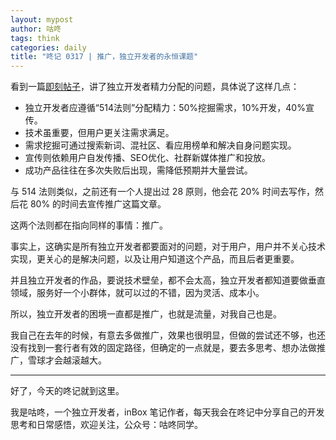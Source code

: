 ```yaml
---
layout: mypost
author: 咕咚
tags: think
categories: daily
title: "咚记 0317 | 推广，独立开发者的永恒课题"
---
```




看到一篇[即刻帖子](https://m.okjike.com/originalPosts/67d5809f43bb4c9347c99cd1 "即刻帖子")，讲了独立开发者精力分配的问题，具体说了这样几点：

- 独立开发者应遵循“514法则”分配精力：50%挖掘需求，10%开发，40%宣传。
- 技术虽重要，但用户更关注需求满足。
- 需求挖掘可通过搜索新词、混社区、看应用榜单和解决自身问题实现。
- 宣传则依赖用户自发传播、SEO优化、社群新媒体推广和投放。
- 成功产品往往在多次失败后出现，需降低预期并大量尝试。

与 514 法则类似，之前还有一个人提出过 28 原则，他会花 20% 时间去写作，然后花 80% 的时间去宣传推广这篇文章。

这两个法则都在指向同样的事情：推广。

事实上，这确实是所有独立开发者都要面对的问题，对于用户，用户并不关心技术实现，更关心的是解决问题，以及让用户知道这个产品，而且后者更重要。

并且独立开发者的作品，要说技术壁垒，都不会太高，独立开发者都知道要做垂直领域，服务好一个小群体，就可以过的不错，因为灵活、成本小。

所以，独立开发者的困境一直都是推广，也就是流量，对我自己也是。

我自己在去年的时候，有意去多做推广，效果也很明显，但做的尝试还不够，也还没有找到一套行者有效的固定路径，但确定的一点就是，要去多思考、想办法做推广，雪球才会越滚越大。


---

好了，今天的咚记就到这里。

我是咕咚，一个独立开发者，inBox 笔记作者，每天我会在咚记中分享自己的开发思考和日常感悟，欢迎关注，公众号：咕咚同学。